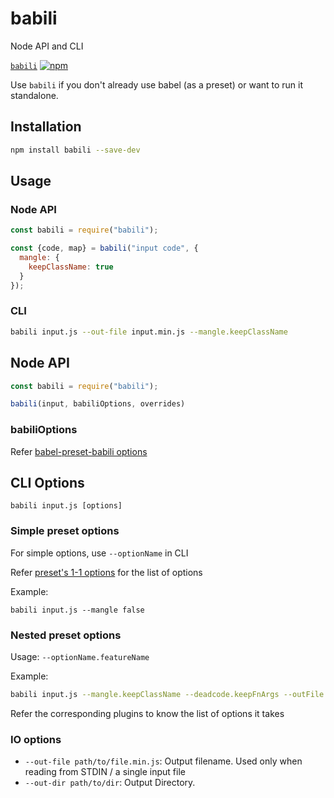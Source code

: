 # babili

Node API and CLI

[`babili`](/packages/babili) [![npm](https://img.shields.io/npm/v/babili.svg?maxAge=2592000)](https://www.npmjs.com/package/babili)

Use `babili` if you don't already use babel (as a preset) or want to run it standalone.

## Installation

```sh
npm install babili --save-dev
```

## Usage

### Node API

```js
const babili = require("babili");

const {code, map} = babili("input code", {
  mangle: {
    keepClassName: true
  }
});
```

### CLI

```sh
babili input.js --out-file input.min.js --mangle.keepClassName
```

## Node API

```js
const babili = require("babili");

babili(input, babiliOptions, overrides)
```

### babiliOptions

Refer [babel-preset-babili options](../babel-preset-babili#options)

## CLI Options

```
babili input.js [options]
```

### Simple preset options

For simple options, use `--optionName` in CLI

Refer [preset's 1-1 options](../packages/babel-preset-babili#1-1-mapping-with-plugin) for the list of options

Example:

```
babili input.js --mangle false
```

### Nested preset options

Usage: `--optionName.featureName`

Example:

```sh
babili input.js --mangle.keepClassName --deadcode.keepFnArgs --outFile input.min.js
```

Refer the corresponding plugins to know the list of options it takes

### IO options

+ `--out-file path/to/file.min.js`: Output filename. Used only when reading from STDIN / a single input file
+ `--out-dir path/to/dir`: Output Directory.
